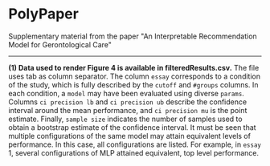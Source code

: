 # PolyPaper
Supplementary material from the paper "An Interpretable Recommendation Model for Gerontological Care"

***
**(1) Data used to render Figure 4 is available in filteredResults.csv.** The file uses tab as column separator. The column `essay` corresponds to a condition of the study, which is fully described by the `cutoff` and `#groups` columns. In each condition, a `model` may have been evaluated using diverse `params`. Columns `ci precision lb` and `ci precision ub` describe the confidence interval around the mean performance, and `ci precision mu` is the point estimate. Finally, `sample size` indicates the number of samples used to obtain a bootstrap estimate of the confidence interval.
It must be seen that multiple configurations of the same model may attain equivalent levels of performance. In this case, all configurations are listed. For example, in `essay` 1, several configurations of MLP attained equivalent, top level performance.
